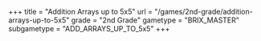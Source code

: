 +++
title = "Addition Arrays up to 5x5"
url = "/games/2nd-grade/addition-arrays-up-to-5x5"
grade = "2nd Grade"
gametype = "BRIX_MASTER"
subgametype = "ADD_ARRAYS_UP_TO_5x5"
+++